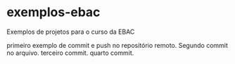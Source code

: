 # exemplos-ebac
Exemplos de projetos para o curso da EBAC

primeiro exemplo de commit e push no repositório remoto. Segundo commit no arquivo.
terceiro commit.
quarto commit.

